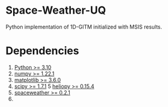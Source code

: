 # Space-Weather-UQ
Python implementation of 1D-GITM initialized with MSIS results. 

# Dependencies
1. [Python >= 3.10](https://www.python.org/downloads/)
2. [numpy >= 1.22.1](https://numpy.org/install/)
3. [matplotlib >= 3.6.0](https://matplotlib.org/users/installing.html)
4. [scipy >= 1.7.1](https://www.scipy.org/install.html)
5  [heliopy >= 0.15.4](https://docs.heliopy.org/en/stable/index.html)
5. [spaceweather >= 0.2.1](https://pyspaceweather.readthedocs.io/en/latest/)
6. 
